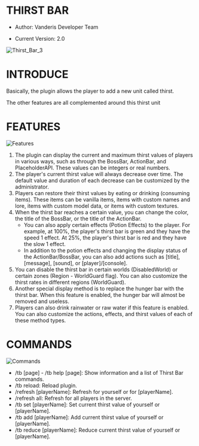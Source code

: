 # THIRST BAR
- Author: Vanderis Developer Team

- Current Version: 2.0

![Thirst_Bar_3](https://github.com/Vanderis-Team/ThirstBar/assets/135495959/09962c6c-0845-4f55-bb13-78c458050c2e)
# INTRODUCE
Basically, the plugin allows the player to add a new unit called thirst.

The other features are all complemented around this thirst unit

# FEATURES
![Features](https://github.com/Vanderis-Team/ThirstBar/assets/135495959/d5cc823c-c751-4093-88d1-f4cab36ac135)
1. The plugin can display the current and maximum thirst values of players in various ways, such as through the BossBar, ActionBar, and PlaceholderAPI. These values can be integers or real numbers.
2. The player's current thirst value will always decrease over time. The default value and duration of each decrease can be customized by the administrator.
3. Players can restore their thirst values by eating or drinking (consuming items). These items can be vanilla items, items with custom names and lore, items with custom model data, or items with custom textures.
4. When the thirst bar reaches a certain value, you can change the color, the title of the BossBar, or the title of the ActionBar.
    - You can also apply certain effects (Potion Effects) to the player. For example, at 100%, the player's thirst bar is green and they have the speed 1 effect. At 25%, the player's thirst bar is red and they have the slow 1 effect.
    - In addition to the potion effects and changing the display status of the ActionBar/BossBar, you can also add actions such as [title], [message], [sound], or [player]/[console]. 
6. You can disable the thirst bar in certain worlds (DisabledWorld) or certain zones (Region - WorldGuard flag). You can also customize the thirst rates in different regions (WorldGuard).
7. Another special display method is to replace the hunger bar with the thirst bar. When this feature is enabled, the hunger bar will almost be removed and useless.
8. Players can also drink rainwater or raw water if this feature is enabled. You can also customize the actions, effects, and thirst values of each of these method types.

# COMMANDS
![Commands](https://github.com/Vanderis-Team/ThirstBar/assets/135495959/18261555-be45-4035-8fd3-8da1e54f0bc0)
- /tb [page] - /tb help [page]: Show information and a list of Thirst Bar commands.
- /tb reload: Reload plugin.
- /refresh [playerName]: Refresh for yourself or for [playerName].
- /refresh all: Refresh for all players in the server.
- /tb set <value> [playerName]: Set current thirst value of yourself or [playerName].
- /tb add <value> [playerName]: Add current thirst value of yourself or [playerName].
- /tb reduce <value> [playerName]: Reduce current thirst value of yourself or [playerName].

